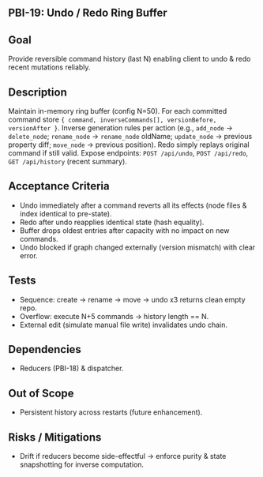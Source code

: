 ## PBI-19: Undo / Redo Ring Buffer

Goal
----
Provide reversible command history (last N) enabling client to undo & redo recent mutations reliably.

Description
-----------
Maintain in-memory ring buffer (config N=50). For each committed command store `{ command, inverseCommands[], versionBefore, versionAfter }`.
Inverse generation rules per action (e.g., `add_node` → `delete_node`; `rename_node` → `rename_node` oldName; `update_node` → previous property diff; `move_node` → previous position). Redo simply replays original command if still valid.
Expose endpoints: `POST /api/undo`, `POST /api/redo`, `GET /api/history` (recent summary).

Acceptance Criteria
-------------------
- Undo immediately after a command reverts all its effects (node files & index identical to pre-state).
- Redo after undo reapplies identical state (hash equality).
- Buffer drops oldest entries after capacity with no impact on new commands.
- Undo blocked if graph changed externally (version mismatch) with clear error.

Tests
-----
- Sequence: create → rename → move → undo x3 returns clean empty repo.
- Overflow: execute N+5 commands → history length == N.
- External edit (simulate manual file write) invalidates undo chain.

Dependencies
------------
- Reducers (PBI-18) & dispatcher.

Out of Scope
------------
- Persistent history across restarts (future enhancement).

Risks / Mitigations
-------------------
- Drift if reducers become side-effectful → enforce purity & state snapshotting for inverse computation.
